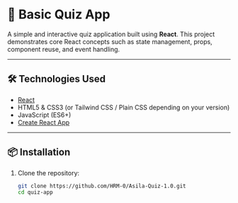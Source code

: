 # 📝 Basic Quiz App

A simple and interactive quiz application built using **React**. This project demonstrates core React concepts such as state management, props, component reuse, and event handling.

---

## 🛠️ Technologies Used

* [React](https://reactjs.org/)
* HTML5 & CSS3 (or Tailwind CSS / Plain CSS depending on your version)
* JavaScript (ES6+)
* [Create React App](https://create-react-app.dev/)

---

## 📦 Installation

1. Clone the repository:

   ```bash
   git clone https://github.com/HRM-0/Asila-Quiz-1.0.git
   cd quiz-app
   ```
